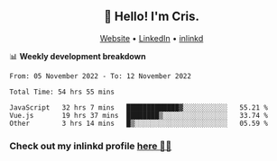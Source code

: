 
<h2 align="center">👋 Hello! I'm Cris.</h2>
<p align="center">
  <a href="https://www.criscunas.dev">Website</a> •
  <a href="https://www.linkedin.com/in/cristophercunas/">LinkedIn</a> •
  <a href="https://www.inlinkd.app">inlinkd</a>
  
</p>


📊 **Weekly development breakdown**
<!--START_SECTION:waka-->

```text
From: 05 November 2022 - To: 12 November 2022

Total Time: 54 hrs 55 mins

JavaScript   32 hrs 7 mins   █████████████▓░░░░░░░░░░░   55.21 %
Vue.js       19 hrs 37 mins  ████████▒░░░░░░░░░░░░░░░░   33.74 %
Other        3 hrs 14 mins   █▒░░░░░░░░░░░░░░░░░░░░░░░   05.59 %
```

<!--END_SECTION:waka-->

<div> 
  <h3>Check out my inlinkd profile
  <a href="https://www.inlinkd.app/link/cristophercunas">here 👨‍💻</a>
  </h3>
</div>
